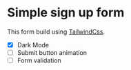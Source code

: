 # Simple sign up form 

This form build using [TailwindCss](https://tailwindcss.com/docs).

- [x] Dark Mode
- [ ] Submit button animation
- [ ] Form validation
